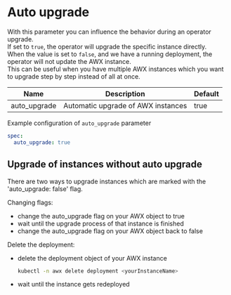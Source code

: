 # Auto upgrade

With this parameter you can influence the behavior during an operator upgrade.  
If set to `true`, the operator will upgrade the specific instance directly.  
When the value is set to `false`, and we have a running deployment, the operator will not update the AWX instance.  
This can be useful when you have multiple AWX instances which you want to upgrade step by step instead of all at once.  

| Name         | Description                        | Default |
| -------------| ---------------------------------- | ------- |
| auto_upgrade | Automatic upgrade of AWX instances | true    |

Example configuration of `auto_upgrade` parameter

```yaml
spec:
  auto_upgrade: true
```

## Upgrade of instances without auto upgrade

There are two ways to upgrade instances which are marked with the 'auto_upgrade: false' flag.  

Changing flags:

- change the auto_upgrade flag on your AWX object to true  
- wait until the upgrade process of that instance is finished
- change the auto_upgrade flag on your AWX object back to false  

Delete the deployment:

- delete the deployment object of your AWX instance

    ```sh
    kubectl -n awx delete deployment <yourInstanceName> 
    ```

- wait until the instance gets redeployed
